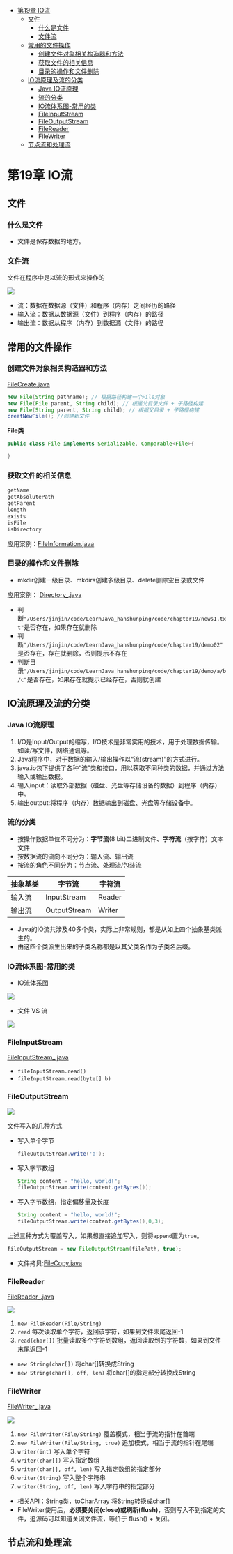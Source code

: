 - [第19章 IO流](#第19章-io流)
  - [文件](#文件)
    - [什么是文件](#什么是文件)
    - [文件流](#文件流)
  - [常用的文件操作](#常用的文件操作)
    - [创建文件对象相关构造器和方法](#创建文件对象相关构造器和方法)
    - [获取文件的相关信息](#获取文件的相关信息)
    - [目录的操作和文件删除](#目录的操作和文件删除)
  - [IO流原理及流的分类](#io流原理及流的分类)
    - [Java IO流原理](#java-io流原理)
    - [流的分类](#流的分类)
    - [IO流体系图-常用的类](#io流体系图-常用的类)
    - [FileInputStream](#fileinputstream)
    - [FileOutputStream](#fileoutputstream)
    - [FileReader](#filereader)
    - [FileWriter](#filewriter)
  - [节点流和处理流](#节点流和处理流)
# 第19章 IO流
## 文件
### 什么是文件
* 文件是保存数据的地方。

### 文件流
文件在程序中是以流的形式来操作的

<img src="/notes/img-ch19/IO.png">

* 流：数据在数据源（文件）和程序（内存）之间经历的路径
* 输入流：数据从数据源（文件）到程序（内存）的路径
* 输出流：数据从程序（内存）到数据源（文件）的路径

## 常用的文件操作
### 创建文件对象相关构造器和方法
[FileCreate.java](/code/chapter19/src/com/jinjin/file/FileCreate.java)
```java
new File(String pathname); // 根据路径构建一个File对象
new File(File parent, String child); // 根据父目录文件 + 子路径构建
new File(String parent, String child); // 根据父目录 + 子路径构建
creatNewFile(); //创建新文件
```

**File类**
```java
public class File implements Serializable, Comparable<File>{

}
```

### 获取文件的相关信息
```java
getName
getAbsolutePath
getParent
length
exists
isFile
isDirectory
```
应用案例：[FileInformation.java](/code/chapter19/src/com/jinjin/file/FileInformation.java)

### 目录的操作和文件删除
* mkdir创建一级目录、mkdirs创建多级目录、delete删除空目录或文件

应用案例： [Directory_.java](/code/chapter19/src/com/jinjin/file/Directory_.java)
* 判断`"/Users/jinjin/code/LearnJava_hanshunping/code/chapter19/news1.txt"`是否存在，如果存在就删除
* 判断`"/Users/jinjin/code/LearnJava_hanshunping/code/chapter19/demo02"`是否存在，存在就删除，否则提示不存在
* 判断目录`"/Users/jinjin/code/LearnJava_hanshunping/code/chapter19/demo/a/b/c"`是否存在，如果存在就提示已经存在，否则就创建

## IO流原理及流的分类
### Java IO流原理
1. I/O是Input/Output的缩写，I/O技术是非常实用的技术，用于处理数据传输。如读/写文件，网络通讯等。
2. Java程序中，对于数据的输入/输出操作以“流(stream)”的方式进行。
3. java.io包下提供了各种“流”类和接口，用以获取不同种类的数据，并通过方法输入或输出数据。
4. 输入input：读取外部数据（磁盘、光盘等存储设备的数据）到程序（内存）中。
5. 输出output:将程序（内存）数据输出到磁盘、光盘等存储设备中。

### 流的分类
* 按操作数据单位不同分为：**字节流**(8 bit)二进制文件、**字符流**（按字符）文本文件
* 按数据流的流向不同分为：输入流、输出流
* 按流的角色不同分为：节点流、处理流/包装流

|抽象基类|字节流|字符流|
|----|----|----|
|输入流|InputStream|Reader|
|输出流|OutputStream|Writer|

* Java的IO流共涉及40多个类，实际上非常规则，都是从如上四个抽象基类派生的。
* 由这四个类派生出来的子类名称都是以其父类名作为子类名后缀。

### IO流体系图-常用的类
* IO流体系图

<img src="/notes/img-ch19/IO流思维导图.png">

* 文件 VS 流

<img src="/notes/img-ch19/文件VS流.png">

### FileInputStream
[FileInputStream_.java](/code/chapter19/src/com/jinjin/inputstream_/FileInputStream_.java)
* `fileInputStream.read()`
* `fileInputStream.read(byte[] b)`

### FileOutputStream

<img src="/notes/img-ch19/OutputStream.png">

文件写入的几种方式
* 写入单个字节
  ```java
  fileOutputStream.write('a');
  ```
* 写入字节数组
  ```java
  String content = "hello, world!";
  fileOutputStream.write(content.getBytes());
  ```
* 写入字节数组，指定偏移量及长度
  ```java
  String content = "hello, world!";
  fileOutputStream.write(content.getBytes(),0,3);
  ```

上述三种方式为覆盖写入，如果想直接追加写入，则将`append`置为`true`。
```java
fileOutputStream = new FileOutputStream(filePath, true);
```

* 文件拷贝:[FileCopy.java](/code/chapter19/src/com/jinjin/outputstream_/FileCopy.java)

### FileReader
[FileReader_.java](/code/chapter19/src/com/jinjin/reader_/FileReader_.java)

<img src="/notes/img-ch19/FileReader.png">

1. `new FileReader(File/String)`
2. `read` 每次读取单个字符，返回该字符，如果到文件末尾返回-1
3. `read(char[])` 批量读取多个字符到数组，返回读取到的字符数，如果到文件末尾返回-1

* `new String(char[])` 将char[]转换成String
* `new String(char[], off, len)` 将char[]的指定部分转换成String

### FileWriter
[FileWriter_.java](/code/chapter19/src/com/jinjin/writer_/FileWriter_.java)

<img src="/notes/img-ch19/FileWriter.png">

1. `new FileWriter(File/String)` 覆盖模式，相当于流的指针在首端
2. `new FileWriter(File/String, true)` 追加模式，相当于流的指针在尾端
3. `writer(int)` 写入单个字符
4. `writer(char[])` 写入指定数组
5. `writer(char[], off, len)` 写入指定数组的指定部分
6. `writer(String)` 写入整个字符串
7. `writer(String, off, len)` 写入字符串的指定部分

* 相关API：String类，toCharArray 将String转换成char[]
* FileWriter使用后，**必须要关闭(close)或刷新(flush)**，否则写入不到指定的文件，追源码可以知道关闭文件流，等价于 flush() + 关闭。

## 节点流和处理流
